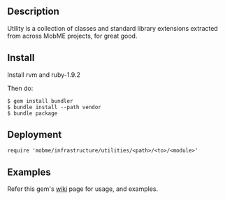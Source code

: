 ## Description

Utility is a collection of classes and standard library extensions extracted from across MobME projects, for great good.

## Install

Install rvm and ruby-1.9.2

Then do:

    $ gem install bundler
    $ bundle install --path vendor
    $ bundle package

## Deployment

    require 'mobme/infrastructure/utilities/<path>/<to>/<module>'

## Examples

  Refer this gem's [wiki](http://wiki.mobme.in/doku.php?id=mobme-infrastructure-utilities) page for usage, and examples.

